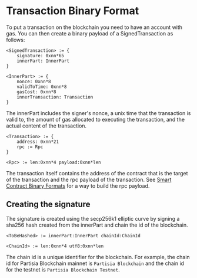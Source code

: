 # Transaction Binary Format

To put a transaction on the blockchain you need to have an account with gas. You can then create a binary payload of a SignedTransaction as follows:

```
<SignedTransaction> := {
    signature: 0xnn*65
    innerPart: InnerPart
}

<InnerPart> := {
    nonce: 0xnn*8
    validToTime: 0xnn*8
    gasCost: 0xnn*8
    innerTransaction: Transaction
}
```
The innerPart includes the signer's nonce, a unix time that the transaction is valid to,
the amount of gas allocated to executing the transaction, and the actual content of the transaction.

```
<Transaction> := {
    address: 0xnn*21
    rpc := Rpc
}

<Rpc> := len:0xnn*4 payload:0xnn*len
```

The transaction itself contains the address of the contract that is the target of the transaction 
and the rpc payload of the transaction. See [Smart Contract Binary Formats](../smart-contracts/smart-contract-binary-formats.md) 
for a way to build the rpc payload.

## Creating the signature
The signature is created using the secp256k1 elliptic curve by signing a sha256 hash created from the innerPart and chain the id of the blockchain.

````
<ToBeHashed> := innerPart:InnerPart chainId:ChainId

<ChainId> := len:0xnn*4 utf8:0xnn*len
````

The chain id is a unique identifier for the blockchain. For example, the chain id for Partisia Blockchain mainnet is
`Partisia Blockchain` and the chain id for the testnet is `Partisia Blockchain Testnet`.
